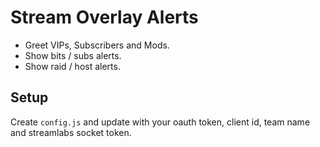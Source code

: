 # Stream Overlay Alerts

* Greet VIPs, Subscribers and Mods.
* Show bits / subs alerts.
* Show raid / host alerts.

## Setup

Create `config.js` and update with your oauth token, client id, team name and streamlabs socket token.
